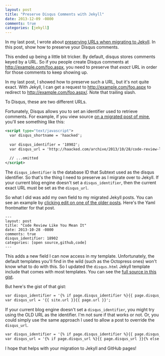 ```yaml
---
layout: post
title: "Preserve Disqus Comments with Jekyll"
date: 2013-12-09 -0800
comments: true
categories: [jekyll]
---
```


In my last post, I wrote about [preserving URLs when migrating to Jekyll](http://haacked.com/archive/2013/12/03/jekyll-url-extensions/). In this post, show how to preserve your Disqus comments.

This ended up being a little bit tricker. By default, disqus stores comments keyed by a URL. So if you people create Disqus comments at http://example.com/foo.aspx, you need to preserve that _exact_ URL in order for those comments to keep showing up.

In my last post, I showed how to preserve such a URL, but it's not quite exact. With Jekyll, I can get a request to http://example.com/foo.aspx to redirect to http://example.com/foo.aspx/. Note that trailing slash.

To Disqus, these are two different URLs.

Fortunately, Disqus allows you to set an identifier used to retrieve comments. For example, if you view source [on a migrated post of mine](http://haacked.com/archive/2013/10/28/code-review-like-you-mean-it.aspx/), you'll see something like this:

```xml
<script type="text/javascript">
  var disqus_shortname = 'haacked';
      
  var disqus_identifier = '18902';
  var disqus_url = 'http://haacked.com/archive/2013/10/28/code-review-like-you-mean-it.aspx/';
  
  // ...omitted
</script>
```

The `disqus_identifier` is the database ID that Subtext used as the disqus identifier. So that's the thing I need to preserve as I migrate over to Jekyll. If your current blog engine doesn't set a `disqus_identifier`, then the current exact URL must be set as the `disqus_url`.

So what I did was add my own field to my migrated Jekyll posts. You can see an example by [clicking edit on one of the older posts](https://github.com/Haacked/haacked.com/edit/gh-pages/_posts/2013-10-28-code-review-like-you-mean-it.aspx.markdown). Here's the Yaml frontmatter for that post.

```
---
layout: post
title: "Code Review Like You Mean It"
date: 2013-10-28 -0800
comments: true
disqus_identifier: 18902
categories: [open source,github,code]
---
```

This adds a new field I can now access in my template. Unfortunately, the default templates you'll find in the wild (such as the Octopress ones) won't know what to do with this. So I updated the `disqus.html` Jekyll template include that comes with most templates. You can see the [full source in this gist](https://gist.github.com/Haacked/7885542).

But here's the gist of that gist:

```xml
var disqus_identifier = '{% if page.disqus_identifier %}{{ page.disqus_identifier}}{% else %}{{ site.url }}{{ page.url }}{% endif %}';
var disqus_url = '{{ site.url }}{{ page.url }}';
```

If your current blog engine doesn't set a `disqus_identifier`, you might try using the OLD URL as the identifier. I'm not sure if that works or not. Or, you could simply use the same approach I used to allow a post to override the `disqus_url`.

```xml
var disqus_identifier = '{% if page.disqus_identifier %}{{ page.disqus_identifier}}{% else %}{{ site.url }}{{ page.url }}{% endif %}';
var disqus_url = '{% if page.disqus_url %}{{ page.disqus_url }}{% else %}{{ site.url }}{{ page.url }}{% endif %}';
```

I hope that helps with your migration to Jekyll and GitHub pages!
